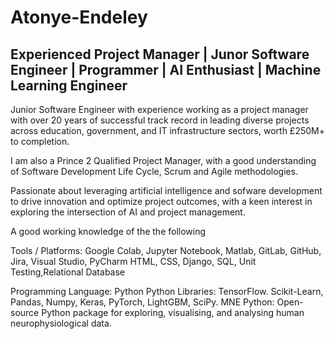 # Atonye-Endeley

## Experienced Project Manager | Junor Software Engineer | Programmer | AI Enthusiast | Machine Learning Engineer ##


Junior Software Engineer with experience working as a project manager with over 20 years of successful track record in leading diverse projects across education, government, and IT infrastructure sectors, worth £250M+ to completion.

I am also a Prince 2 Qualified Project Manager, with a good understanding of Software Development Life Cycle, Scrum and Agile methodologies.

Passionate about leveraging artificial intelligence and sofware development to drive innovation and optimize project outcomes, with a keen interest in exploring the intersection of AI and project management.

A good working knowledge of the the following 

Tools / Platforms:
Google Colab, Jupyter Notebook, Matlab, GitLab, GitHub, Jira, Visual Studio, PyCharm
HTML, CSS, Django, SQL, Unit Testing,Relational Database

Programming Language: Python 
Python Libraries: 
TensorFlow. Scikit-Learn, Pandas, Numpy, Keras, PyTorch, LightGBM, SciPy.
MNE Python: 
Open-source Python package for exploring, visualising, and analysing human neurophysiological data.
